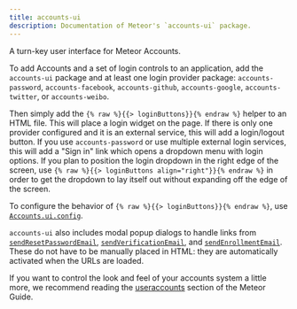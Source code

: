 ```yaml
---
title: accounts-ui
description: Documentation of Meteor's `accounts-ui` package.
---
```


A turn-key user interface for Meteor Accounts.

To add Accounts and a set of login controls to an application, add the
`accounts-ui` package and at least one login provider package:
`accounts-password`, `accounts-facebook`, `accounts-github`,
`accounts-google`, `accounts-twitter`, or `accounts-weibo`.

Then simply add the `{% raw %}{{> loginButtons}}{% endraw %}` helper to an HTML file. This
will place a login widget on the page. If there is only one provider configured
and it is an external service, this will add a login/logout button. If you use
`accounts-password` or use multiple external login services, this will add
a "Sign in" link which opens a dropdown menu with login options. If you plan to
position the login dropdown in the right edge of the screen, use
`{% raw %}{{> loginButtons align="right"}}{% endraw %}` in order to get the dropdown to lay
itself out without expanding off the edge of the screen.

To configure the behavior of `{% raw %}{{> loginButtons}}{% endraw %}`, use
[`Accounts.ui.config`](#accounts_ui_config).

`accounts-ui` also includes modal popup dialogs to handle links from
[`sendResetPasswordEmail`](#accounts_sendresetpasswordemail), [`sendVerificationEmail`](#accounts_sendverificationemail),
and [`sendEnrollmentEmail`](#accounts_sendenrollmentemail). These
do not have to be manually placed in HTML: they are automatically activated
when the URLs are loaded.

If you want to control the look and feel of your accounts system a little more, we recommend reading the [useraccounts](http://guide.meteor.com/accounts.html#useraccounts) section of the Meteor Guide.

